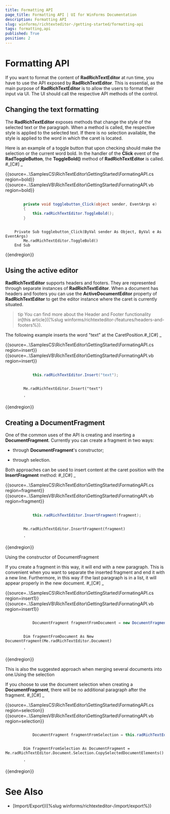 ```yaml
---
title: Formatting API
page_title: Formatting API | UI for WinForms Documentation
description: Formatting API
slug: winforms/richtexteditor-/getting-started/formatting-api
tags: formatting,api
published: True
position: 2
---
```


# Formatting API



If you want to format the content of __RadRichTextEditor__ at run time, you have to use the API exposed by
        __RadRichTextEditor__. This is essential, as the main purpose of __RadRichTextEditor__ is to allow the users to format
        their input via UI. The UI should call the respective API methods of the control.
      

## Changing the text formatting

The __RadRichTextEditor__ exposes methods that change the style of the selected text or the paragraph. When a method is called, the
          respective style is applied to the selected text. If there is no selection available, the style is applied to the word in which the caret is located.
        

Here is an example of a toggle button that upon checking should make the selection or the current word bold. In the handler of the
          __Click__ event of the __RadToggleButton__, the __ToggleBold()__ method of
          __RadRichTextEditor__ is called.
        #_[C#] _

	



{{source=..\SamplesCS\RichTextEditor\GettingStarted\FormatingAPI.cs region=bold}} 
{{source=..\SamplesVB\RichTextEditor\GettingStarted\FormatingAPI.vb region=bold}} 

````C#
        
        private void togglebutton_Click(object sender, EventArgs e)
        {
            this.radRichTextEditor.ToggleBold();
        }
````
````VB.NET

    Private Sub togglebutton_Click(ByVal sender As Object, ByVal e As EventArgs)
        Me.radRichTextEditor.ToggleBold()
    End Sub
````

{{endregion}} 




## Using the active editor

__RadRichTextEditor__ supports headers and footers. They are represented through separate instances of
          __RadRichTextEditor__. When a document has headers and footers you can use the __ActiveDocumentEditor__ property
          of __RadRichTextEditor__ to get the editor instance where the caret is currently situated.
        

>tip You can find more about the Header and Footer functionality in[this article]({%slug winforms/richtexteditor-/features/headers-and-footers%}).
>


The following example inserts the word "text" at the CaretPosition.#_[C#] _

	



{{source=..\SamplesCS\RichTextEditor\GettingStarted\FormatingAPI.cs region=insert}} 
{{source=..\SamplesVB\RichTextEditor\GettingStarted\FormatingAPI.vb region=insert}} 

````C#
            
            this.radRichTextEditor.Insert("text");
````
````VB.NET

        Me.radRichTextEditor.Insert("text")

        '
````

{{endregion}} 




## Creating a DocumentFragment

One of the common uses of the API is creating and inserting a __DocumentFragment__. Currently you can create a fragment in two ways:
        

* through __DocumentFragment__'s constructor;
            

* through selection.
            

Both approaches can be used to insert content at the caret position with the __InsertFragment__ method:
        #_[C#] _

	



{{source=..\SamplesCS\RichTextEditor\GettingStarted\FormatingAPI.cs region=fragment}} 
{{source=..\SamplesVB\RichTextEditor\GettingStarted\FormatingAPI.vb region=fragment}} 

````C#
            
            this.radRichTextEditor.InsertFragment(fragment);
````
````VB.NET

        Me.radRichTextEditor.InsertFragment(fragment)

        '
````

{{endregion}} 


Using the constructor of DocumentFragment

If you create a fragment in this way, it will end with a new paragraph. This is convenient when you want to separate the inserted fragment and
              end it with a new line. Furthermore, in this way if the last paragraph is in a list, it will appear properly in the new document.
            #_[C#] _

	



{{source=..\SamplesCS\RichTextEditor\GettingStarted\FormatingAPI.cs region=insert1}} 
{{source=..\SamplesVB\RichTextEditor\GettingStarted\FormatingAPI.vb region=insert1}} 

````C#

            DocumentFragment fragmentFromDocument = new DocumentFragment(this.radRichTextEditor.Document);
````
````VB.NET

        Dim fragmentFromDocument As New DocumentFragment(Me.radRichTextEditor.Document)

        '
````

{{endregion}} 




This is also the suggested approach when merging several documents into one.Using the selection

If you choose to use the document selection when creating a __DocumentFragment__, there will be no additional paragraph after
              the fragment.
            #_[C#] _

	



{{source=..\SamplesCS\RichTextEditor\GettingStarted\FormatingAPI.cs region=selection}} 
{{source=..\SamplesVB\RichTextEditor\GettingStarted\FormatingAPI.vb region=selection}} 

````C#

            DocumentFragment fragmentFromSelection = this.radRichTextEditor.Document.Selection.CopySelectedDocumentElements();
````
````VB.NET

        Dim fragmentFromSelection As DocumentFragment = Me.radRichTextEditor.Document.Selection.CopySelectedDocumentElements()

        '
````

{{endregion}} 




# See Also

 * [Import/Export]({%slug winforms/richtexteditor-/import/export%})
